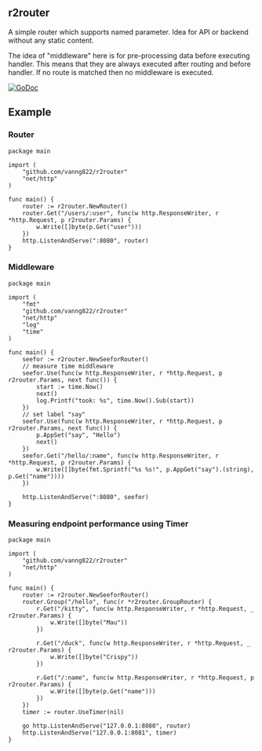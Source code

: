 ## r2router
A simple router which supports named parameter. Idea for API or backend without any static content.

The idea of "middleware" here is for pre-processing data before executing handler. This means that they are always executed after routing and before handler. If no route is matched then no middleware is executed.

[![GoDoc](https://godoc.org/github.com/vanng822/r2router?status.svg)](https://godoc.org/github.com/vanng822/r2router)


## Example

### Router

	package main

	import (
		"github.com/vanng822/r2router"
		"net/http"
	)
	
	func main() {
		router := r2router.NewRouter()
		router.Get("/users/:user", func(w http.ResponseWriter, r *http.Request, p r2router.Params) {
			w.Write([]byte(p.Get("user")))
		})
		http.ListenAndServe(":8080", router)
	}

### Middleware
	
	package main

	import (
		"fmt"
		"github.com/vanng822/r2router"
		"net/http"
		"log"
		"time"
	)
	
	func main() {
		seefor := r2router.NewSeeforRouter()
		// measure time middleware
		seefor.Use(func(w http.ResponseWriter, r *http.Request, p r2router.Params, next func()) {
			start := time.Now()
			next()
			log.Printf("took: %s", time.Now().Sub(start)) 
		})
		// set label "say"
		seefor.Use(func(w http.ResponseWriter, r *http.Request, p r2router.Params, next func()) {
			p.AppSet("say", "Hello")
			next()
		})
		seefor.Get("/hello/:name", func(w http.ResponseWriter, r *http.Request, p r2router.Params) {
			w.Write([]byte(fmt.Sprintf("%s %s!", p.AppGet("say").(string), p.Get("name"))))
		})
		
		http.ListenAndServe(":8080", seefor)
	}
	
### Measuring endpoint performance using Timer

	package main

	import (
		"github.com/vanng822/r2router"
		"net/http"
	)
	
	func main() {
		router := r2router.NewSeeforRouter()
		router.Group("/hello", func(r *r2router.GroupRouter) {
			r.Get("/kitty", func(w http.ResponseWriter, r *http.Request, _ r2router.Params) {
				w.Write([]byte("Mau"))
			})
	
			r.Get("/duck", func(w http.ResponseWriter, r *http.Request, _ r2router.Params) {
				w.Write([]byte("Crispy"))
			})
	
			r.Get("/:name", func(w http.ResponseWriter, r *http.Request, p r2router.Params) {
				w.Write([]byte(p.Get("name")))
			})
		})
		timer := router.UseTimer(nil)
		
		go http.ListenAndServe("127.0.0.1:8080", router)
		http.ListenAndServe("127.0.0.1:8081", timer)
	}
		